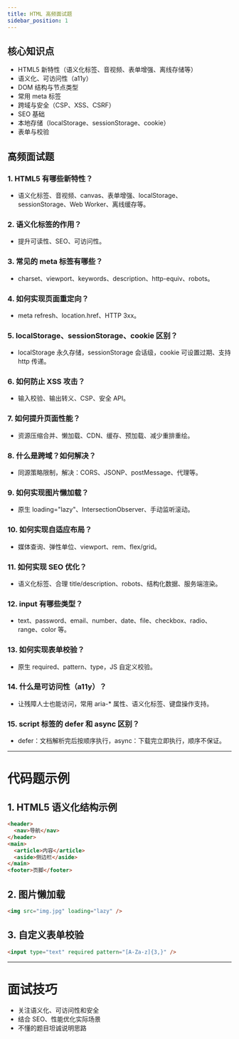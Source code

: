 ```yaml
---
title: HTML 高频面试题
sidebar_position: 1
---
```


## 核心知识点

- HTML5 新特性（语义化标签、音视频、表单增强、离线存储等）
- 语义化、可访问性（a11y）
- DOM 结构与节点类型
- 常用 meta 标签
- 跨域与安全（CSP、XSS、CSRF）
- SEO 基础
- 本地存储（localStorage、sessionStorage、cookie）
- 表单与校验

## 高频面试题

### 1. HTML5 有哪些新特性？

- 语义化标签、音视频、canvas、表单增强、localStorage、sessionStorage、Web Worker、离线缓存等。

### 2. 语义化标签的作用？

- 提升可读性、SEO、可访问性。

### 3. 常见的 meta 标签有哪些？

- charset、viewport、keywords、description、http-equiv、robots。

### 4. 如何实现页面重定向？

- meta refresh、location.href、HTTP 3xx。

### 5. localStorage、sessionStorage、cookie 区别？

- localStorage 永久存储，sessionStorage 会话级，cookie 可设置过期、支持 http 传递。

### 6. 如何防止 XSS 攻击？

- 输入校验、输出转义、CSP、安全 API。

### 7. 如何提升页面性能？

- 资源压缩合并、懒加载、CDN、缓存、预加载、减少重排重绘。

### 8. 什么是跨域？如何解决？

- 同源策略限制，解决：CORS、JSONP、postMessage、代理等。

### 9. 如何实现图片懒加载？

- 原生 loading="lazy"、IntersectionObserver、手动监听滚动。

### 10. 如何实现自适应布局？

- 媒体查询、弹性单位、viewport、rem、flex/grid。

### 11. 如何实现 SEO 优化？

- 语义化标签、合理 title/description、robots、结构化数据、服务端渲染。

### 12. input 有哪些类型？

- text、password、email、number、date、file、checkbox、radio、range、color 等。

### 13. 如何实现表单校验？

- 原生 required、pattern、type，JS 自定义校验。

### 14. 什么是可访问性（a11y）？

- 让残障人士也能访问，常用 aria-\* 属性、语义化标签、键盘操作支持。

### 15. script 标签的 defer 和 async 区别？

- defer：文档解析完后按顺序执行，async：下载完立即执行，顺序不保证。

---

# 代码题示例

## 1. HTML5 语义化结构示例

```html
<header>
  <nav>导航</nav>
</header>
<main>
  <article>内容</article>
  <aside>侧边栏</aside>
</main>
<footer>页脚</footer>
```

## 2. 图片懒加载

```html
<img src="img.jpg" loading="lazy" />
```

## 3. 自定义表单校验

```html
<input type="text" required pattern="[A-Za-z]{3,}" />
```

---

# 面试技巧

- 关注语义化、可访问性和安全
- 结合 SEO、性能优化实际场景
- 不懂的题目坦诚说明思路

